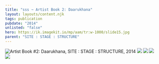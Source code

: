 ```yaml
---
title: "sss ~ Artist Book 2: Daarukhana"
layout: layouts/content.njk
tags: publication
pubdate: "2014"
unlisted: "false"
hero: https://ik.imagekit.io/mp/aam/tr:w-1000/slide15.jpg
parent: "SITE : STAGE : STRUCTURE"
---
```

![Artist Book #2: Daarukhana, SITE : STAGE : STRUCTURE, 2014](https://ik.imagekit.io/mp/aam/tr:w-1000/slide15.jpg)
![](https://ik.imagekit.io/mp/aam/tr:w-1000/darukhana-01.jpg)
![](https://ik.imagekit.io/mp/aam/tr:w-1000/darukhana-02.jpg)
![](https://ik.imagekit.io/mp/aam/tr:w-1000/darukhana-03.jpg)
![](https://ik.imagekit.io/mp/aam/tr:w-1000/darukhana-04.jpg)
